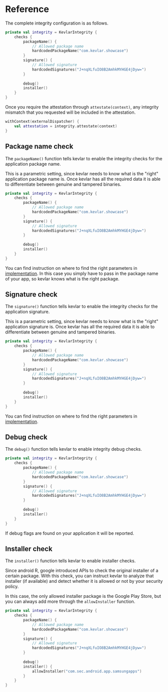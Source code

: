 # Reference

The complete integrity configuration is as follows.

```kotlin title="Complete settings"
private val integrity = KevlarIntegrity {
    checks {
        packageName() {
            // Allowed package name
            hardcodedPackageName("com.kevlar.showcase")
        }
        signature() {
            // Allowed signature
            hardcodedSignatures("J+nqXLfuIO8B2AmhkMYHGE4jDyw=")
        }
        
        debug()
        installer()
    }
}
```

Once you require the attestation through `attestate(context)`, any integrity mismatch that you requested 
will be included in the attestation.

```kotlin
withContext(externalDispatcher) {
    val attestation = integrity.attestate(context)
}
```

## Package name check
The `packageName()` function tells kevlar to enable the integrity checks for the application package name.

This is a parametric setting, since kevlar needs to know what is the "right" application package name is.
Once kevlar has all the required data it is able to differentiate between genuine and tampered binaries.

```kotlin hl_lines="3-6"
private val integrity = KevlarIntegrity {
    checks {
        packageName() {
            // Allowed package name
            hardcodedPackageName("com.kevlar.showcase")
        }
        signature() {
            // Allowed signature
            hardcodedSignatures("J+nqXLfuIO8B2AmhkMYHGE4jDyw=")
        }
        
        debug()
        installer()
    }
}
```

You can find instruction on where to find the right parameters in [implementation](implementation.md).
In this case you simply have to pass in the package name of your app, so kevlar knows what is the right package.


## Signature check
The `signature()` function tells kevlar to enable the integrity checks for the application signature.

This is a parametric setting, since kevlar needs to know what is the "right" application signature is.
Once kevlar has all the required data it is able to differentiate between genuine and tampered binaries.

```kotlin hl_lines="7-10"
private val integrity = KevlarIntegrity {
    checks {
        packageName() {
            // Allowed package name
            hardcodedPackageName("com.kevlar.showcase")
        }
        signature() {
            // Allowed signature
            hardcodedSignatures("J+nqXLfuIO8B2AmhkMYHGE4jDyw=")
        }
        
        debug()
        installer()
    }
}
```

You can find instruction on where to find the right parameters in [implementation](implementation.md).



## Debug check
The `debug()` function tells kevlar to enable integrity debug checks.

```kotlin hl_lines="12"
private val integrity = KevlarIntegrity {
    checks {
        packageName() {
            // Allowed package name
            hardcodedPackageName("com.kevlar.showcase")
        }
        signature() {
            // Allowed signature
            hardcodedSignatures("J+nqXLfuIO8B2AmhkMYHGE4jDyw=")
        }
        
        debug()
        installer()
    }
}
```

If debug flags are found on your application it will be reported.


## Installer check
The `installer()` function tells kevlar to enable installer checks.

Since android R, google introduced APIs to check the original installer of a certain package.
With this check, you can instruct kevlar to analyze that installer (if available) and detect
whether it is allowed or not by your security policy.

In this case, the only allowed installer package is the Google Play Store, but you can always
add more through the `allowInstaller` function.

```kotlin hl_lines="13-15"
private val integrity = KevlarIntegrity {
    checks {
        packageName() {
            // Allowed package name
            hardcodedPackageName("com.kevlar.showcase")
        }
        signature() {
            // Allowed signature
            hardcodedSignatures("J+nqXLfuIO8B2AmhkMYHGE4jDyw=")
        }
        
        debug()
        installer() {
            allowInstaller("com.sec.android.app.samsungapps")
        }
    }
}
```


